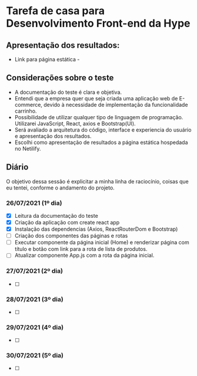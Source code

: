 # Tarefa de casa para Desenvolvimento Front-end da Hype

## Apresentação dos resultados:

- Link para página estática -

## Considerações sobre o teste

- A documentação do teste é clara e objetiva.
- Entendi que a empresa quer que seja criada uma aplicação web de E-commerce, devido à necessidade de implementação da funcionalidade carrinho.
- Possibilidade de utilizar qualquer tipo de linguagem de programação. Utilizarei JavaScript, React, axios e Bootstrap(UI).
- Será avaliado a arquitetura do código, interface e experiencia do usuário e apresentação dos resultados.
- Escolhi como apresentação de resultados a página estática hospedada no Netilify.

## Diário

O objetivo dessa sessão é explicitar a minha linha de raciocínio, coisas que eu tentei, conforme o andamento do projeto.

### 26/07/2021 (1º dia)

- [x] Leitura da documentação do teste
- [x] Criação da aplicação com create react app
- [x] Instalação das dependencias (Axios, ReactRouterDom e Bootstrap)
- [ ] Criação dos componentes das páginas e rotas
- [ ] Executar componente da página inicial (Home) e renderizar página com título e botão com link para a rota de lista de produtos.
- [ ] Atualizar componente App.js com a rota da página inicial.

### 27/07/2021 (2º dia)

- [ ]

### 28/07/2021 (3º dia)

- [ ]

### 29/07/2021 (4º dia)

- [ ]

### 30/07/2021 (5º dia)

- [ ]

